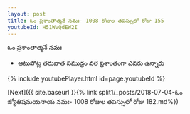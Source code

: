 ```yaml
---
layout: post
title: ఓం ప్రశాంతాత్మనే నమః- 1008 రోజుల తపస్సులో రోజు 155
youtubeId: H51WvQdEW2I
---
```

 
 
 ఓం ప్రశాంతాత్మనే నమః  
 
 -  ఆటుపోట్ల తరువాత సముద్రం వలె ప్రశాంతంగా ఎవరు ఉన్నారు 
 
  
 
  
 
 
 
 
 
 


{% include youtubePlayer.html id=page.youtubeId %}
 
[Next]({{ site.baseurl }}{% link  split1/_posts/2018-07-04-ఓం జ్యోతిషమయనాయ నమః- 1008 రోజుల తపస్సులో రోజు 182.md%})
 
